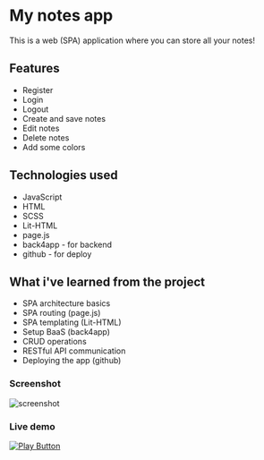 # My notes app

This is a web (SPA) application where you can store all your notes!

## Features

* Register
* Login
* Logout
* Create and save notes
* Edit notes
* Delete notes
* Add some colors

## Technologies used

* JavaScript
* HTML
* SCSS
* Lit-HTML
* page.js
* back4app - for backend
* github - for deploy

## What i've learned from the project

* SPA architecture basics
* SPA routing (page.js)
* SPA templating (Lit-HTML)
* Setup BaaS (back4app)
* CRUD operations
* RESTful API communication
* Deploying the app (github)

### Screenshot
![screenshot](https://github.com/my-notes-app/my-notes-app.github.io/assets/114406139/37db864a-e5cc-4e6d-993f-59b452a940c5)<br />

### Live demo
[<img alt="Play Button" src="https://user-images.githubusercontent.com/114406139/211439129-37c7a037-dde4-49d6-bf62-4ffc4f315fa9.PNG" />](https://my-notes-app.github.io)


